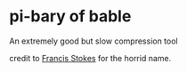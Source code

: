 # pi-bary of bable 
An extremely good but slow compression tool

credit to [Francis Stokes](https://github.com/francisrstokes) for the horrid name.